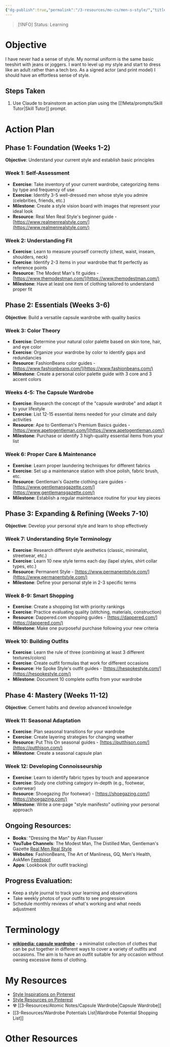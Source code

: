 ```yaml
---
{"dg-publish":true,"permalink":"/3-resources/mo-cs/men-s-style/","title":"Objective","tags":["📍","clothing","style","men"],"updated":"2025-10-18T21:23:28.497-07:00"}
---
```


> [!INFO]
> Status: Learning
> 
# Objective

I have never had a sense of style. My normal uniform is the same basic teeshirt with jeans or joggers. I want to level up my style and start to dress like an adult rather than a tech bro. As a signed actor (and print model) I should have an effortless sense of style.

## Steps Taken
1. Use Claude to brainstorm an action plan using the [[!Meta/prompts/Skill Tutor\|Skill Tutor]] prompt.

# Action Plan
## Phase 1: Foundation (Weeks 1-2)

**Objective**: Understand your current style and establish basic principles

### Week 1: Self-Assessment

- **Exercise**: Take inventory of your current wardrobe, categorizing items by type and frequency of use
- **Exercise**: Identify 3-5 well-dressed men whose style you admire (celebrities, friends, etc.)
- **Milestone**: Create a style vision board with images that represent your ideal look
- **Resource**: Real Men Real Style's beginner guide - [https://www.realmenrealstyle.com/](https://www.realmenrealstyle.com/)

### Week 2: Understanding Fit

- **Exercise**: Learn to measure yourself correctly (chest, waist, inseam, shoulders, neck)
- **Exercise**: Identify 2-3 items in your wardrobe that fit perfectly as reference points
- **Resource**: The Modest Man's fit guides - [https://www.themodestman.com/](https://www.themodestman.com/)
- **Milestone**: Have at least one item of clothing tailored to understand proper fit

## Phase 2: Essentials (Weeks 3-6)

**Objective**: Build a versatile capsule wardrobe with quality basics

### Week 3: Color Theory

- **Exercise**: Determine your natural color palette based on skin tone, hair, and eye color
- **Exercise**: Organize your wardrobe by color to identify gaps and redundancies
- **Resource**: FashionBeans color guides - [https://www.fashionbeans.com/](https://www.fashionbeans.com/)
- **Milestone**: Create a personal color palette guide with 3 core and 3 accent colors

### Weeks 4-5: The Capsule Wardrobe

- **Exercise**: Research the concept of the "capsule wardrobe" and adapt it to your lifestyle
- **Exercise**: List 12-15 essential items needed for your climate and daily activities
- **Resource**: Ape to Gentleman's Premium Basics guides - [https://www.apetogentleman.com/](https://www.apetogentleman.com/)
- **Milestone**: Purchase or identify 3 high-quality essential items from your list

### Week 6: Proper Care & Maintenance

- **Exercise**: Learn proper laundering techniques for different fabrics
- **Exercise**: Set up a maintenance station with shoe polish, fabric brush, etc.
- **Resource**: Gentleman's Gazette clothing care guides - [https://www.gentlemansgazette.com/](https://www.gentlemansgazette.com/)
- **Milestone**: Establish a regular maintenance routine for your key pieces

## Phase 3: Expanding & Refining (Weeks 7-10)

**Objective**: Develop your personal style and learn to shop effectively

### Week 7: Understanding Style Terminology

- **Exercise**: Research different style aesthetics (classic, minimalist, streetwear, etc.)
- **Exercise**: Learn 10 new style terms each day (lapel styles, shirt collar types, etc.)
- **Resource**: Permanent Style - [https://www.permanentstyle.com/](https://www.permanentstyle.com/)
- **Milestone**: Define your personal style in 2-3 specific terms

### Week 8-9: Smart Shopping

- **Exercise**: Create a shopping list with priority rankings
- **Exercise**: Practice evaluating quality (stitching, materials, construction)
- **Resource**: Dappered.com shopping guides - [https://dappered.com/](https://dappered.com/)
- **Milestone**: Make one purposeful purchase following your new criteria

### Week 10: Building Outfits

- **Exercise**: Learn the rule of three (combining at least 3 different textures/colors)
- **Exercise**: Create outfit formulas that work for different occasions
- **Resource**: He Spoke Style's outfit guides - [https://hespokestyle.com/](https://hespokestyle.com/)
- **Milestone**: Document 10 complete outfits from your wardrobe

## Phase 4: Mastery (Weeks 11-12)

**Objective**: Cement habits and develop advanced knowledge

### Week 11: Seasonal Adaptation

- **Exercise**: Plan seasonal transitions for your wardrobe
- **Exercise**: Create layering strategies for changing weather
- **Resource**: Put This On seasonal guides - [https://putthison.com/](https://putthison.com/)
- **Milestone**: Create a seasonal capsule plan

### Week 12: Developing Connoisseurship

- **Exercise**: Learn to identify fabric types by touch and appearance
- **Exercise**: Study one clothing category in-depth (e.g., footwear, outerwear)
- **Resource**: Shoegazing (for footwear) - [https://shoegazing.com/](https://shoegazing.com/)
- **Milestone**: Write a one-page "style manifesto" outlining your personal approach

## Ongoing Resources:

- **Books**: "Dressing the Man" by Alan Flusser
- **YouTube Channels**: The Modest Man, The Distilled Man, Gentleman's Gazette [Real Men Real Style](https://www.realmenrealstyle.com/top-mens-style-blogs/)
- **Websites**: FashionBeans, The Art of Manliness, GQ, Men's Health, AskMen [Feedspot](https://bloggers.feedspot.com/men_blogs/)
- **Apps**: Lookbook (for outfit tracking)

## Progress Evaluation:

- Keep a style journal to track your learning and observations
- Take weekly photos of your outfits to see progression
- Schedule monthly reviews of what's working and what needs adjustment

# Terminology
- **[wikipedia: capsule wardrobe](https://en.wikipedia.org/wiki/Capsule_wardrobe)** - a minimalist collection of clothes that can be put together in different ways to cover a variety of outfits and occasions. The aim is to have an outfit suitable for any occasion without owning excessive items of clothing.

# My Resources
- [Style Inspirations on Pinterest](https://pin.it/5NNd3Iozy)
- [Style Resources on Pinterest](https://pin.it/291GCBcKL)
- ☢️  [[3-Resources/Atomic Notes/Capsule Wardrobe\|Capsule Wardrobe]]
- [[3-Resources/Wardrobe Potentials List\|Wardrobe Potential Shopping List]]

# Other Resources
